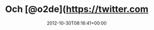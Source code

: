 ---
retweeted: false
source: <a href="http://itunes.apple.com/us/app/twitter/id409789998?mt=12" rel="nofollow">Twitter
  for Mac</a>
entities:
  hashtags: []
  symbols: []
  user_mentions: []
  urls:
  - url: http://t.co/U1tL7VGn
    expanded_url: http://www.tagesschau.de/wirtschaft/telefonica106.html
    display_url: tagesschau.de/wirtschaft/tel…
    indices:
    - '30'
    - '50'
display_text_range:
- '0'
- '50'
favorite_count: '0'
id_str: '263192687765762049'
truncated: false
retweet_count: '0'
id: '263192687765762049'
possibly_sensitive: false
created_at: Tue Oct 30 08:16:41 +0000 2012
favorited: false
full_text: Och [@o2de](https://twitter.com/o2de). Das ist doch Mist.
lang: de
quote_url: http://www.tagesschau.de/wirtschaft/telefonica106.html
tags:
- pesos:twitter
date: '2012-10-30T08:16:41+00:00'
src: https://twitter.com/bascht/status/263192687765762049
original_url: https://twitter.com/bascht/status/263192687765762049
type: twitter_tweet
text: Och [@o2de](https://twitter.com/o2de). Das ist doch Mist.
title: Och [@o2de](https://twitter.com

---